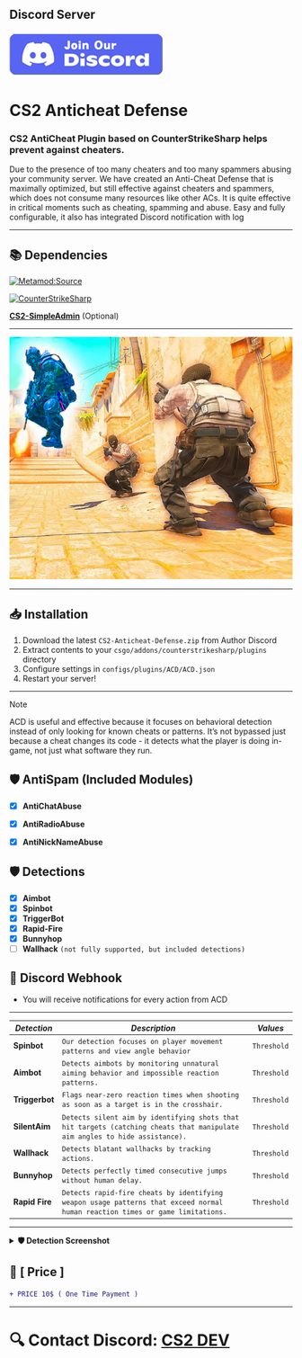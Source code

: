 ##  Discord Server

[![Discord](./dc.png)](https://discord.gg/d5uvMmUpuE)

# CS2 Anticheat Defense

### CS2 AntiCheat Plugin based on CounterStrikeSharp helps prevent against cheaters.


Due to the presence of too many cheaters and too many spammers abusing your community server. We have created an Anti-Cheat Defense that is maximally optimized, but still effective against cheaters and spammers, which does not consume many resources like other ACs. It is quite effective in critical moments such as cheating, spamming and abuse. Easy and fully configurable, it also has integrated Discord notification with log

---

## 📚 Dependencies
[![Metamod:Source](https://img.shields.io/badge/Metamod:Source-2d2d2d?logo=sourceengine)](https://www.sourcemm.net)

[![CounterStrikeSharp](https://img.shields.io/badge/CounterStrikeSharp-83358F)](https://github.com/roflmuffin/CounterStrikeSharp)

**[CS2-SimpleAdmin](https://github.com/daffyyyy/CS2-SimpleAdmin)** (Optional)

---

![image info](./anticheat.jpg)

---

## 📥 Installation

1. Download the latest `CS2-Anticheat-Defense.zip` from Author Discord
2. Extract contents to your `csgo/addons/counterstrikesharp/plugins` directory
3. Configure settings in `configs/plugins/ACD/ACD.json`
4. Restart your server!

---

> [!NOTE]
> ACD is useful and effective because it focuses on behavioral detection instead of only looking for known cheats or patterns.
> It’s not bypassed just because a cheat changes its code - it detects what the player is doing in-game, not just what software they run.           
>

## 🛡 AntiSpam (Included Modules)

- [x] **AntiChatAbuse**
- [x] **AntiRadioAbuse**
- [x] **AntiNickNameAbuse**


## 🛡 Detections

- [x]  **Aimbot**
- [x]  **Spinbot**
- [x]  **TriggerBot**
- [x]  **Rapid-Fire**
- [x]  **Bunnyhop**
- [ ]  **Wallhack** `(not fully supported, but included detections)`

## 📱 Discord Webhook
- You will receive notifications for every action from ACD

---

| ***Detection*** | ***Description*** | ***Values*** |
|----------|-------------|--------|
| **Spinbot** | `Our detection focuses on player movement patterns and view angle behavior` | `Threshold` |
| **Aimbot** | `Detects aimbots by monitoring unnatural aiming behavior and impossible reaction patterns.` | `Threshold` |
| **Triggerbot** | `Flags near-zero reaction times when shooting as soon as a target is in the crosshair.` | `Threshold` |
| **SilentAim** | `Detects silent aim by identifying shots that hit targets (catching cheats that manipulate aim angles to hide assistance).` | `Threshold` |
| **Wallhack** | `Detects blatant wallhacks by tracking actions.` | `Threshold` |
| **Bunnyhop** | `Detects perfectly timed consecutive jumps without human delay.` | `Threshold` |
| **Rapid Fire** | `Detects rapid-fire cheats by identifying weapon usage patterns that exceed normal human reaction times or game limitations.` | `Threshold` |

---

<details>
<summary><b>🛡 Detection Screenshot</b> </summary>

![Detection Screenshot](./det.png)

</details>

## 🛒 [ Price ]
```diff
+ PRICE 10$ ( One Time Payment )
```

---

# 🔍 Contact Discord: **[CS2 DEV](https://discord.gg/d5uvMmUpuE)**

